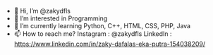 - 👋 Hi, I’m @zakydfls
- 👀 I’m interested in Programming
- 🌱 I’m currently learning Python, C++, HTML, CSS, PHP, Java
- 📫 How to reach me? Instagram : @zakydfls LinkedIn : https://www.linkedin.com/in/zaky-dafalas-eka-putra-154038209/

<!---
zakydfls/zakydfls is a ✨ special ✨ repository because its `README.md` (this file) appears on your GitHub profile.
You can click the Preview link to take a look at your changes.
--->

